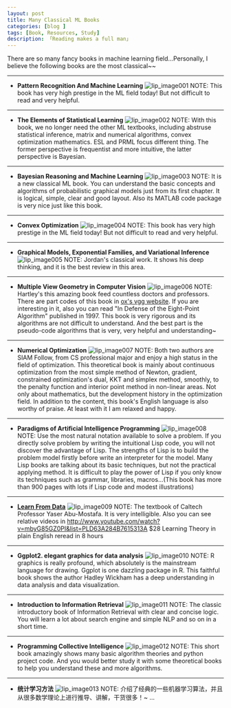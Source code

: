 ```yaml
---
layout: post  
title: Many Classical ML Books
categories: [blog ]  
tags: [Book, Resources, Study]  
description: 「Reading makes a full man」   
---
```


There are so many fancy books in machine learning field...Personally, I believe the following books are the most classical~~

---

* __Pattern Recognition And Machine Learning__
![lip_image001](/img/2015MLBookList/PRML.jpg)
NOTE: This book has very high prestige in the ML field today! But not difficult to read and very helpful.

---

* __The Elements of Statistical Learning__
![lip_image002](/img/2015MLBookList/ESL.jpg)
NOTE: With this book, we no longer need the other ML textbooks, including abstruse statistical inference, matrix and numerical algorithms, convex optimization mathematics.
ESL and PRML focus different thing. The former perspective is frequentist and more intuitive, the latter perspective is Bayesian. 

---

* __Bayesian Reasoning and Machine Learning__
![lip_image003](/img/2015MLBookList/BayesianReasoningML.jpg)
NOTE: It is a new classical ML book. You can understand the basic concepts and algorithms of probabilistic graphical models just from its first chapter. It is logical, simple, clear and good layout. Also its MATLAB code package is very nice just like this book.

---

* __Convex Optimization__
![lip_image004](/img/2015MLBookList/ConvexOptimization.jpg)
NOTE: This book has very high prestige in the ML field today! But not difficult to read and very helpful.

---

* __Graphical Models, Exponential Families, and Variational Inference__
![lip_image005](/img/2015MLBookList/GraphicalModels.jpg)
NOTE: Jordan's classical work. It shows his deep thinking, and it is the best review in this area. 

---

* __Multiple View Geometry in Computer Vision__
![lip_image006](/img/2015MLBookList/MultipleViewGeometryCV.jpg)
NOTE: Hartley's this amazing book feed countless doctors and professors. There are part codes of this book in [ox's vgg website](http://www.robots.ox.ac.uk/~vgg/). If you are interesting in it, also you can read "In Defense of the Eight-Point Algorithm" published in 1997. This book is very rigorous and its algorithms are not difficult to understand. And the best part is the pseudo-code algorithms that is very, very helpful and understanding~

---

* __Numerical Optimization__
![lip_image007](/img/2015MLBookList/NumericalOptimization.jpg)
NOTE: Both two authors are SIAM Follow, from CS professional major and enjoy a high status in the field of optimization. This theoretical book is mainly about continuous optimization from the most simple method of Newton, gradient, constrained optimization's dual, KKT and simplex method, smoothly, to the penalty function and interior point method in non-linear areas. Not only about mathematics, but the development history in the optimization field. In addition to the content, this book's English language is also worthy of praise. At least with it I am relaxed and happy.

---

* __Paradigms of Artificial Intelligence Programming__
![lip_image008](/img/2015MLBookList/ParadigmsAIProgramming.jpg)
NOTE: Use the most natural notation available to solve a problem.
If you directly solve problem by writing the intuitional Lisp code, you will not discover the advantage of Lisp. The strengths of Lisp is to build the problem model firstly before write an interpreter for the model. Many Lisp books are talking about its basic techniques, but not the practical applying method. It is difficult to play the power of Lisp if you only know its techniques such as grammar, libraries, macros...(This book has more than 900 pages with lots if Lisp code and modest illustrations)

---

* __[Learn From Data](http://work.caltech.edu/telecourse.html)__
![lip_image009](/img/2015MLBookList/LearnFromData.jpg)
NOTE: The textbook of Caltech Professor Yaser Abu-Mostafa. It is very intelligible. Also you can see relative videos in http://www.youtube.com/watch?v=mbyG85GZ0PI&list=PLD63A284B7615313A $28 Learning Theory in plain English reread in 8 hours

---

* __Ggplot2. elegant graphics for data analysis__
![lip_image010](/img/2015MLBookList/ggplot2.jpg)
NOTE: R graphics is really profound, which absolutely is the mainstream language for drawing. Ggplot is one dazzling package in R. This faithful book shows the author Hadley Wickham has a deep understanding in data analysis and data visualization.

---

* __Introduction to Information Retrieval__
![lip_image011](/img/2015MLBookList/IntroductionIR.jpg)
NOTE: The classic introductory book of Information Retrieval with clear and concise logic. You will learn a lot about search engine and simple NLP and so on in a short time.

---

* __Programming Collective Intelligence__
![lip_image012](/img/2015MLBookList/CollectiveIntelligence.jpg)
NOTE: This short book amazingly shows many basic algorithm theories and python project code. And you would better study it with some theoretical books to help you understand these and more algorithms.

---

* __统计学习方法__
![lip_image013](/img/2015MLBookList/SLMethods.jpg)
NOTE: 介绍了经典的一些机器学习算法，并且从很多数学理论上进行推导、讲解，干货很多！~
...